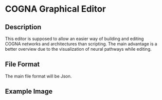 # COGNA Graphical Editor

## Description
This editor is supposed to allow an easier way of building and editing COGNA networks and architectures than scripting. The main advantage is a better overview due to the visualization of neural pathways while editing.

## File Format
The main file format will be Json.

## Example Image
